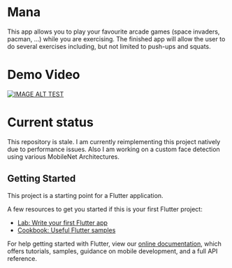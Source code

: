 # Mana

This app allows you to play your favourite arcade games (space invaders, pacman, ...) while you are exercising. The finished app will allow the user to do several exercises including, but not limited to push-ups and squats.

# Demo Video
[![IMAGE ALT TEST](https://i.ytimg.com/vi/2aPK5I0f_6I/hqdefault.jpg?sqp=-oaymwEjCNACELwBSFryq4qpAxUIARUAAAAAGAElAADIQj0AgKJDeAE=&rs=AOn4CLD13DlrplxBVDvxRgPDfMZ67UJxlg)](https://youtu.be/2aPK5I0f_6I)

# Current status
This repository is stale. I am currently reimplementing this project natively due to performance issues. Also I am working on a custom face detection using various MobileNet Architectures. 

## Getting Started

This project is a starting point for a Flutter application.

A few resources to get you started if this is your first Flutter project:

- [Lab: Write your first Flutter app](https://flutter.dev/docs/get-started/codelab)
- [Cookbook: Useful Flutter samples](https://flutter.dev/docs/cookbook)

For help getting started with Flutter, view our
[online documentation](https://flutter.dev/docs), which offers tutorials,
samples, guidance on mobile development, and a full API reference.
